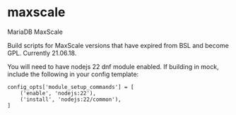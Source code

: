 # maxscale
MariaDB MaxScale

Build scripts for MaxScale versions that have expired from BSL and become GPL. Currently 21.06.18.

You will need to have nodejs 22 dnf module enabled.
If building in mock, include the following in your config template:
```
config_opts['module_setup_commands'] = [
    ('enable', 'nodejs:22'),
    ('install', 'nodejs:22/common'),
]
```
